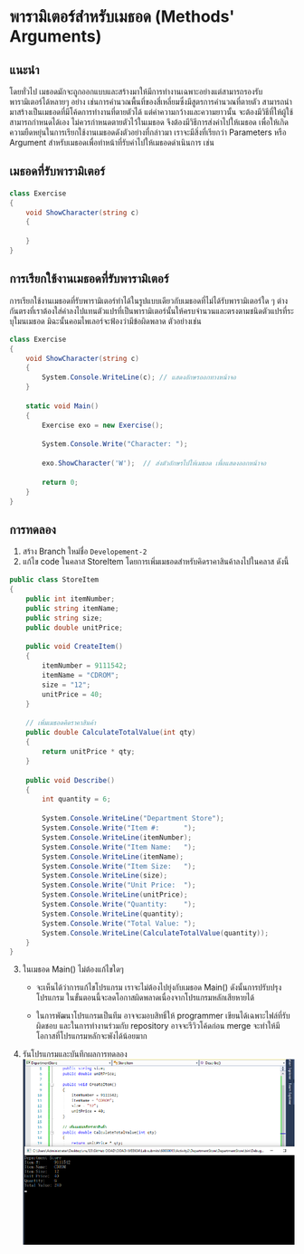 # พารามิเตอร์สำหรับเมธอด (Methods' Arguments)

## แนะนำ

 โดยทั่วไป เมธอดมักจะถูกออกแบบและสร้างมาให้มีการทำงานเฉพาะอย่างแต่สามารถรองรับพารามิเตอร์ได้หลายๆ อย่าง เช่นการคำนวณพื้นที่ของสี่เหลี่ยมซึ่งมีสูตรการคำนวณที่ตายตัว สามารถนำมาสร้างเป็นเมธอดที่มีโค้ดการทำงานที่ตายตัวได้ แต่ค่าความกว้างและความยาวนั้น จะต้องมีวิธีที่ให้ผู้ใช้สามารถกำหนดได้เอง ไม่ควรกำหนดตายตัวไว้ในเมธอด จึงต้องมีวิธีการส่งค่าไปให้เมธอด
เพื่อให้เกิดความยืดหยุ่นในการเรียกใช้งานเมธอดดังตัวอย่างที่กล่าวมา เราจะมีสิ่งที่เรียกว่า Parameters หรือ Argument สำหรับเมธอดเพื่อทำหน้าที่รับค่าไปให้เมธอดดำเนินการ เช่น

## เมธอดที่รับพารามิเตอร์
``` C#
class Exercise
{
    void ShowCharacter(string c)
    {
     
    }
}
```


## การเรียกใช้งานเมธอดที่รับพารามิเตอร์
การเรียกใช้งานเมธอดที่รับพารามิเตอร์ทำได้ในรูปแบบเดียวกับเมธอดที่ไม่ได้รับพารามิเตอร์ใด ๆ ต่างกันตรงที่เราต้องใส่ค่าลงไปแทนตัวแปรที่เป็นพารามิเตอร์นั้นให้ครบจำนวนและตรงตามชนิดตัวแปรที่ระบุใมนเมธอด มิฉะนั้นคอมไพเลอร์จะฟ้องว่ามีข้อผิดพลาด ตัวอย่างเช่น

``` C#
class Exercise
{
    void ShowCharacter(string c)
    {
        System.Console.WriteLine(c); // แสดงอักษรออกทางหน้าจอ
    }

    static void Main()
    {
        Exercise exo = new Exercise();

        System.Console.Write("Character: ");

        exo.ShowCharacter('W');  // ส่งตัวอักษรไปให้เมธอด เพื่อแสดงออกหน้าจอ

        return 0;
    }
}
```

## การทดลอง
1. สร้าง Branch ใหม่ชื่อ `Developement-2`
2. แก้ไข code ในคลาส StoreItem โดยการเพิ่มเมธอดสำหรับคิดราคาสินค้าลงไปในคลาส ดังนี้

``` C#
public class StoreItem
{
    public int itemNumber;
    public string itemName;
    public string size;
    public double unitPrice;

    public void CreateItem()
    {
        itemNumber = 9111542;
        itemName = "CDROM";
        size = "12";
        unitPrice = 40;
    }

    // เพิ่มเมธอดคิดราคาสินค้า
    public double CalculateTotalValue(int qty)
    {
        return unitPrice * qty;
    }

    public void Describe()
    {
        int quantity = 6;

        System.Console.WriteLine("Department Store");
        System.Console.Write("Item #:      ");
        System.Console.WriteLine(itemNumber);
        System.Console.Write("Item Name:   ");
        System.Console.WriteLine(itemName);
        System.Console.Write("Item Size:   ");
        System.Console.WriteLine(size);
        System.Console.Write("Unit Price:  ");
        System.Console.WriteLine(unitPrice);
        System.Console.Write("Quantity:    ");
        System.Console.WriteLine(quantity);
        System.Console.Write("Total Value: ");
        System.Console.WriteLine(CalculateTotalValue(quantity));
    }
}
```
3. ในเมธอด Main()  ไม่ต้องแก้ไขใดๆ 

   * จะเห็นได้ว่าการแก้ไขโปรแกรม เราจะไม่ต้องไปยุ่งกับเมธอด Main() ดังนั้นการปรับปรุงโปรแกรม ในขั้นตอนนี้จะลดโอกาสผิดพลาดเนื่องจากโปรแกรมหลักเสียหายได้ 

   * ในการพัฒนาโปรแกรมเป็นทีม อาจจะมอบสิทธิ์ให้ programmer เขียนได้เฉพาะไฟล์ที่รับผิดชอบ และในการทำงานร่วมกับ repository อาจจะรีวิวโค้ดก่อน merge จะทำให้มีโอกาสที่โปรแกรมหลักจะพังได้น้อยมาก

4. รันโปรแกรมและบันทึกผลการทดลอง
![answer](img/picture1.png)
